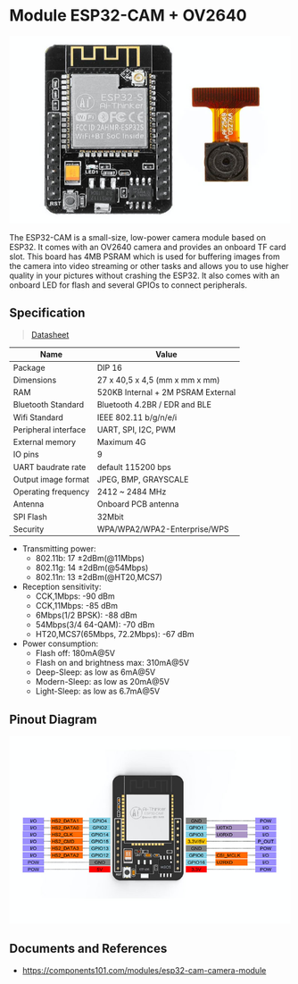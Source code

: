 # Module ESP32-CAM + OV2640

![ESP32-CAM](ESP32-CAM-Camera-Module.jpg)

The ESP32-CAM is a small-size, low-power camera module based on ESP32. It comes with an OV2640 camera and provides an onboard TF card slot. This board has 4MB PSRAM which is used for buffering images from the camera into video streaming or other tasks and allows you to use higher quality in your pictures without crashing the ESP32. It also comes with an onboard LED for flash and several GPIOs to connect peripherals.

## Specification
> [Datasheet](./ESP32-CAM_datasheet.pdf)

Name | Value
-|-
Package | DIP 16
Dimensions | 27 x 40,5 x 4,5 (mm x mm x mm)
RAM | 520KB Internal + 2M PSRAM External
Bluetooth Standard | Bluetooth 4.2BR / EDR and BLE
Wifi Standard | IEEE 802.11 b/g/n/e/i
Peripheral interface | UART, SPI, I2C, PWM
External memory | Maximum 4G
IO pins | 9
UART baudrate rate | default 115200 bps
Output image format | JPEG, BMP, GRAYSCALE
Operating frequency | 2412 ~ 2484 MHz
Antenna | Onboard PCB antenna
SPI Flash | 32Mbit
Security | WPA/WPA2/WPA2-Enterprise/WPS

- Transmitting power:
    - 802.11b: 17 ±2dBm(@11Mbps)
    - 802.11g: 14 ±2dBm(@54Mbps)
    - 802.11n: 13 ±2dBm(@HT20,MCS7)
- Reception sensitivity:
    - CCK,1Mbps: -90 dBm
    - CCK,11Mbps: -85 dBm
    - 6Mbps(1/2 BPSK): -88 dBm
    - 54Mbps(3/4 64-QAM): -70 dBm
    - HT20,MCS7(65Mbps, 72.2Mbps): -67 dBm
- Power consumption:
    - Flash off: 180mA@5V
    - Flash on and brightness max: 310mA@5V
    - Deep-Sleep: as low as 6mA@5V
    - Modern-Sleep: as low as 20mA@5V
    - Light-Sleep: as low as 6.7mA@5V

## Pinout Diagram

![Alt text](ESP32-CAM-Pinout.jpg)

## Documents and References
- https://components101.com/modules/esp32-cam-camera-module
